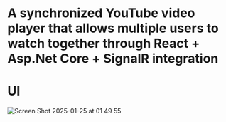 # A synchronized YouTube video player that allows multiple users to watch together through React + Asp.Net Core + SignalR integration


# UI

![Screen Shot 2025-01-25 at 01 49 55](https://github.com/user-attachments/assets/ed230202-f13e-4776-84f2-8628e560852a)

